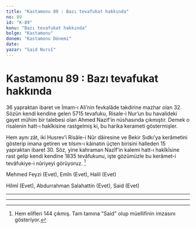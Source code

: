 ```yaml
---
title: "Kastamonu 89 : Bazı tevafukat hakkında"
no: 89
id: "K-89"
konu: "Bazı tevafukat hakkında"
bolge: "Kastamonu"
donem: "Kastamonu Dönemi"
date: 
yazar: "Said Nursî"
---
```


# Kastamonu 89 : Bazı tevafukat hakkında

36 yapraktan ibaret ve İmam-ı Ali’nin fevkalâde takdirine mazhar olan 32. Sözün kendi kendine gelen 5715 tevafuku, Risale-i Nur’un bu havalideki gayet mühim bir talebesi olan Ahmed Nazif’in nüshasında çıkmıştır. Demek o risalenin hatt-ı hakîkisine rastgelmiş ki, bu harika kerameti göstermişler.

Hem aynı zât, iki Husrev’i Risâle-i Nûr dâiresine ve Bekir Sıdkı’ya kerâmetini gösterip imana getiren ve tılsım-ı kâinatın üçten birisini halleden 15 yapraktan ibaret 30. Söz, yine kahraman Nazîf’in kalemi hatt-ı hakîkîsine rast gelip kendi kendine 1835 tevâfukunu, işte gözümüzle bu kerâmet-i tevâfukiye-i nûriyeyi görüyoruz. [^1]

Mehmed Feyzi (Evet), Emîn (Evet), Halil (Evet)

Hilmî (Evet), Abdurrahman Salahattin (Evet), Said (Evet)

***

***
[^1]: Hem elifleri 144 çıkmış. Tam tamına "Said" olup müellifinin imzasını gösteriyor.

